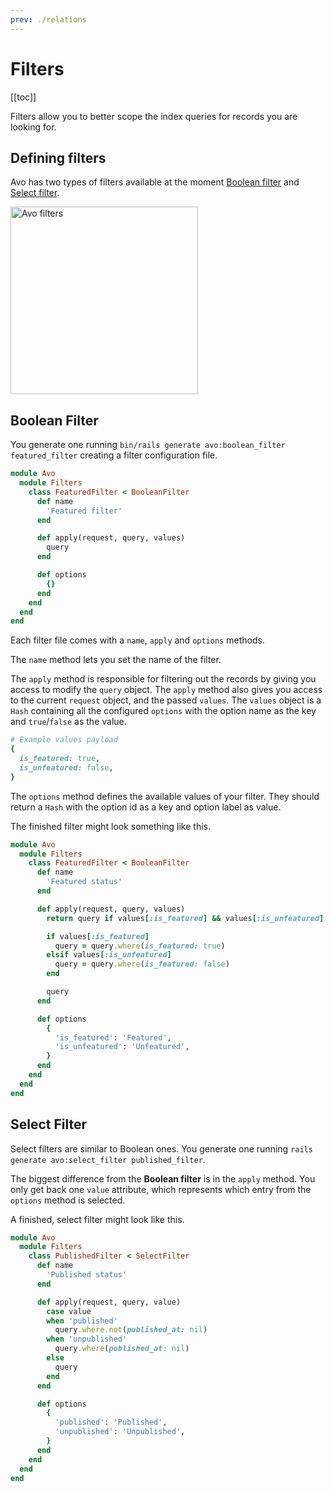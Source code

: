 ```yaml
---
prev: ./relations
---
```


# Filters

[[toc]]

Filters allow you to better scope the index queries for records you are looking for.

## Defining filters

Avo has two types of filters available at the moment [Boolean filter](#boolean-filter) and [Select filter](#select-filter).

<img :src="$withBase('/assets/img/filters.jpg')" alt="Avo filters" style="width: 300px;" class="border" />

## Boolean Filter

You generate one running `bin/rails generate avo:boolean_filter featured_filter` creating a filter configuration file.

```ruby
module Avo
  module Filters
    class FeaturedFilter < BooleanFilter
      def name
        'Featured filter'
      end

      def apply(request, query, values)
        query
      end

      def options
        {}
      end
    end
  end
end
```

Each filter file comes with a `name`, `apply` and `options` methods.

The `name` method lets you set the name of the filter.

The `apply` method is responsible for filtering out the records by giving you access to modify the `query` object. The `apply` method also gives you access to the current `request` object, and the passed `values`. The `values` object is a `Hash` containing all the configured `options` with the option name as the key and `true`/`false` as the value.

```ruby
# Example values payload
{
  is_featured: true,
  is_unfeatured: false,
}
```

The `options` method defines the available values of your filter. They should return a `Hash` with the option id as a key and option label as value.

The finished filter might look something like this.

```ruby
module Avo
  module Filters
    class FeaturedFilter < BooleanFilter
      def name
        'Featured status'
      end

      def apply(request, query, values)
        return query if values[:is_featured] && values[:is_unfeatured]

        if values[:is_featured]
          query = query.where(is_featured: true)
        elsif values[:is_unfeatured]
          query = query.where(is_featured: false)
        end

        query
      end

      def options
        {
          'is_featured': 'Featured',
          'is_unfeatured': 'Unfeatured',
        }
      end
    end
  end
end
```

## Select Filter

Select filters are similar to Boolean ones. You generate one running `rails generate avo:select_filter published_filter`.

The biggest difference from the **Boolean filter** is in the `apply` method. You only get back one `value` attribute, which represents which entry from the `options` method is selected.

A finished, select filter might look like this.

```ruby
module Avo
  module Filters
    class PublishedFilter < SelectFilter
      def name
        'Published status'
      end

      def apply(request, query, value)
        case value
        when 'published'
          query.where.not(published_at: nil)
        when 'unpublished'
          query.where(published_at: nil)
        else
          query
        end
      end

      def options
        {
          'published': 'Published',
          'unpublished': 'Unpublished',
        }
      end
    end
  end
end
```